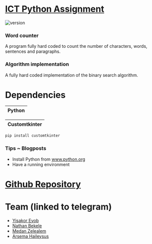 <!-- For a better view of this file please visit https://github.com/issachar-j/ict-assignment.git -->
# [ICT Python Assignment](https://github.com/issachar-j/ict-assignment.git)

![version](https://img.shields.io/badge/version-1.1.0-blue.svg)

### Word counter

A program fully hard coded to count the number of characters, words, sentences and paragraphs.

### Algorithm implementation

A fully hard coded implementation of the binary search algorithm.

# Dependencies

| Python | 
| ------ | 

| Customtkinter |
| ------------- |

```bash
pip install customtkinter
```
### Tips ~ Blogposts
- Install Python from www.python.org
- Have a running environment 

# [Github Repository](https://github.com/issachar-j/ict-assignment.git)

# Team (linked to telegram)
- [Yisakor Eyob](https://t.me/Issachar_0)
- [Nathan Bekele](https://t.me/Nate_bt)
- [Medan Zelealem](https://t.me/LoveisJesus7)
- [Arsema Haileysus](https://t.me/T2e7mT1e9k)